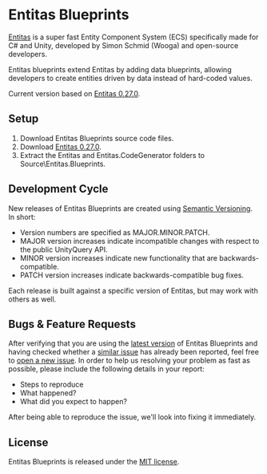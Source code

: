 # Entitas Blueprints
[Entitas](https://github.com/sschmid/Entitas-CSharp) is a super fast Entity
Component System (ECS) specifically made for C# and Unity, developed by Simon
Schmid (Wooga) and open-source developers.

Entitas blueprints extend Entitas by adding data blueprints, allowing
developers to create entities driven by data instead of hard-coded values.

Current version based on
[Entitas 0.27.0](https://github.com/sschmid/Entitas-CSharp/releases/tag/0.27.0).

## Setup

1. Download Entitas Blueprints source code files.
1. Download [Entitas 0.27.0](https://github.com/sschmid/Entitas-CSharp/releases/tag/0.27.0).
1. Extract the Entitas and Entitas.CodeGenerator folders to Source\Entitas.Blueprints.

## Development Cycle

New releases of Entitas Blueprints are created using [Semantic Versioning](http://semver.org/). In short:

* Version numbers are specified as MAJOR.MINOR.PATCH.
* MAJOR version increases indicate incompatible changes with respect to the public UnityQuery API.
* MINOR version increases indicate new functionality that are backwards-compatible.
* PATCH version increases indicate backwards-compatible bug fixes.

Each release is built against a specific version of Entitas, but may work with others as well.

## Bugs & Feature Requests

After verifying that you are using the [latest version](https://github.com/npruehs/Entitas-Blueprints-CSharp/releases)
of Entitas Blueprints and having checked whether a [similar issue](https://github.com/npruehs/Entitas-Blueprints-CSharp/issues)
has already been reported, feel free to [open a new issue](https://github.com/npruehs/Entitas-Blueprints-CSharp/issues/new).
In order to help us resolving your problem as fast as possible, please include the following details in your report:

* Steps to reproduce
* What happened?
* What did you expect to happen?

After being able to reproduce the issue, we'll look into fixing it immediately.

## License

Entitas Blueprints is released under the [MIT license](https://github.com/npruehs/Entitas-Blueprints-CSharp/blob/master/README.md).